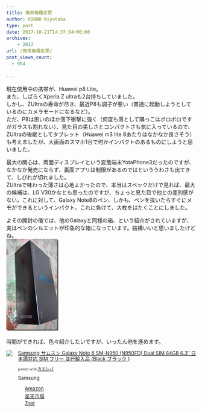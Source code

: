 ```yaml
---
title: 携帯機種変更
author: KONNO Kiyotaka
type: post
date: 2017-10-21T14:37:04+00:00
archives:
    - 2017
url: /携帯機種変更/
post_views_count:
  - 994

---
```

現在使用中の携帯が、Huawei p8 Lite。  
また、しばらくXperia Z ultraも2台持ちしていました。  
しかし、ZUltraの寿命が尽き、最近P8も調子が悪い（普通に起動しようとしているのにカメラモードになるなど）。  
ただ、P8は思いのほか落下衝撃に強く（何度も落として隅っこはボロボロですがガラスも割れない）、見た目の美しさとコンパクトさも気に入っているので、ZUltraの後継としてタブレット（Huawei m3 lite 8あたりはなかなか良さそう）も考えましたが、大画面のスマホ1台で何かインパクトのあるものにしようと思いました。

最大の関心は、両面ディスプレイという変態端末YotaPhone3だったのですが、なかなか発売にならず、裏面アプリは制限があるのではといううわさも出てきて、しびれが切れました。  
ZUltraで味わった薄さは心地よかったので、本当はスペックだけで見れば、最大の候補は、LG V30かなとも思ったのですが、ちょっと見た目で他との差別感がない。これに対して、Galaxy Note8のペン、しかも、ペンを抜いたらすぐにメモができるというインパクト。これに負けて、大枚をはたくことにしました。

よその開封の儀では、他のGalaxyと同様の箱、という紹介がされていますが、実はペンのシルエットが印象的な箱になっています。結構いいと思いましたけどね。  
[<img width="139" height="244" title="IMG_20171018_213503" style="display: inline; background-image: none;" alt="IMG_20171018_213503" src="/uploads/2017/10/IMG_20171018_213503_thumb.jpg?resize=139%2C244&#038;ssl=1" border="0" data-recalc-dims="1" />][1]

時間ができれば、色々紹介したいですが、いったん他を進めます。



<div class="kaerebalink-box" style="text-align: left; overflow: hidden; padding-bottom: 20px; font-size: small;">
  <div class="kaerebalink-image" style="margin: 0px 15px 10px 0px; float: left;">
    <a href="http://www.amazon.co.jp/exec/obidos/ASIN/B0751KVJBR/konnokiyotaka-22/" target="_blank" rel="nofollow"><img style="border: currentcolor; border-image: none;" src="https://i0.wp.com/images-fe.ssl-images-amazon.com/images/I/41Regvdru0L._SL160_.jpg?ssl=1" data-recalc-dims="1" /></a>
  </div>
  
  <div class="kaerebalink-info" style="line-height: 120%; overflow: hidden;">
    <div class="kaerebalink-name" style="line-height: 120%; margin-bottom: 10px;">
      <a href="http://www.amazon.co.jp/exec/obidos/ASIN/B0751KVJBR/konnokiyotaka-22/" target="_blank" rel="nofollow">Samsung サムスン Galaxy Note 8 SM-N950 (N950FD) Dual SIM 64GB 6.3&#8243; 日本語対応 SIM フリー 並行輸入品 (Black ブラック )</a></p>
      <div class="kaerebalink-powered-date" style="line-height: 120%; font-family: verdana; font-size: 8pt; margin-top: 5px;">
        posted with <a href="http://kaereba.com" target="_blank" rel="nofollow">カエレバ</a>
      </div>
    </div>
    <div class="kaerebalink-detail" style="margin-bottom: 5px;">
      Samsung
    </div>
    <div class="kaerebalink-link1" style="margin-top: 10px;">
      <div class="shoplinkamazon" style="background: url(&quot;//img.yomereba.com/simple1.gif&quot;) no-repeat 0px 0px; padding: 2px 0px 2px 18px; margin-right: 5px; white-space: nowrap;">
        <a href="http://www.amazon.co.jp/gp/search?keywords=Galaxy%20Note8&__mk_ja_JP=%E3%82%AB%E3%82%BF%E3%82%AB%E3%83%8A&tag=konnokiyotaka-22" target="_blank" rel="nofollow">Amazon</a>
      </div>
      <div class="shoplinkrakuten" style="background: url(&quot;//img.yomereba.com/simple1.gif&quot;) no-repeat 0px 0px; padding: 2px 0px 2px 18px; margin-right: 5px; white-space: nowrap;">
        <a href="https://hb.afl.rakuten.co.jp/hgc/007b3c6d.875c0bb5.0b3b45a9.63c4c018/?pc=http%3A%2F%2Fsearch.rakuten.co.jp%2Fsearch%2Fmall%2FGalaxy%2520Note8%2F-%2Ff.1-p.1-s.1-sf.0-st.A-v.2%3Fx%3D0%26scid%3Daf_ich_link_urltxt%26m%3Dhttp%3A%2F%2Fm.rakuten.co.jp%2F" target="_blank" rel="nofollow">楽天市場</a>
      </div>
      <div class="shoplinkseven" style="background: url(&quot;//img.yomereba.com/simple1.gif&quot;) no-repeat 0px 0px; padding: 2px 0px 2px 18px; margin-right: 5px; white-space: nowrap;">
        <a href="https://px.a8.net/svt/ejp?a8mat=2TTLAZ+DIF7K2+2N1Y+BW8O2&a8ejpredirect=http%3A%2F%2F7af-ent.omni7.jp%2Frelay%2Faffiliate%2FentranceProcess.do%3Furl%3Dhttp%253A%252F%252F7net.omni7.jp%252Fsearch%252F%253Fkeyword%253DGalaxy%252520Note8%2526searchKeywordFlg%253D1" target="_blank" rel="nofollow">7net</a><img width="1" height="1" alt="" src="https://i0.wp.com/www17.a8.net/0.gif?resize=1%2C1&#038;ssl=1" border="0" data-recalc-dims="1" />
      </div>
    </div>
  </div>
  
  <div class="booklink-footer" style="clear: left;">
  </div>
</div>

 [1]: /uploads/2017/10/IMG_20171018_213503.jpg?ssl=1